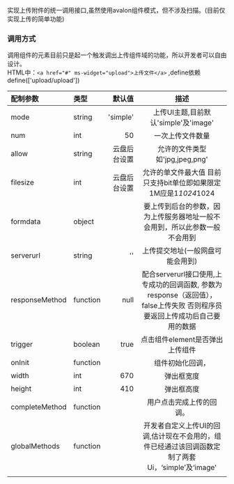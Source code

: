 实现上传附件的统一调用接口,虽然使用avalon组件模式，但不涉及扫描。(目前仅实现上传的简单功能)  
### 调用方式  
调用组件的元素目前只是起一个触发调出上传组件域的功能，所以开发者可以自由设计。  
HTML中：`<a href="#" ms-widget="upload">上传文件</a>` ,define依赖define(['upload/upload'])  

| 配制参数 |  类型| 默认值 |  描述  |
| :-- | :-- | ----:| :--: |
|mode|string|'simple'|上传UI主题,目前默认'simple'及'image'|
|num|int|50|一次上传文件数量|
|allow|string| 云盘后台设置 |允许的文件类型 如'jpg,jpeg,png'|
|filesize|int| 云盘后台设置 |允许的单文件最大值 目前只支持bit单位即如果限定1M应是1*1024*1024|
|formdata|object||要上传到后台的参数，因为上传服务器地址一般不会用到，所以此参数一般不会用到|
|serverurl|string|''|上传提交地址(一般网盘可能会用到)|
|responseMethod|function|null|配合serverurl接口使用,上专成功的回调函数, 参数为response（返回值），false上传失败 否则程序员要返回上传成功后自己要用的数据 |
|trigger|boolean|true|点击组件element是否弹出上传组件|
|onInit|function|  |组件初始化回调，|
|width|int|670|弹出框宽度|
|height|int|410|弹出框高度|
|completeMethod|function|  |用户点击完成上传的回调。|
|globalMethods|function||开发者自定义上传UI的回调,估计现在不会用的，组件已经通过该回调函数定制了两套Ui，‘simple’及‘image'|
||||
